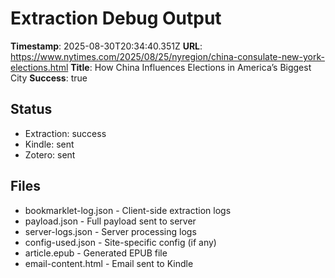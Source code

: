 # Extraction Debug Output

**Timestamp**: 2025-08-30T20:34:40.351Z
**URL**: https://www.nytimes.com/2025/08/25/nyregion/china-consulate-new-york-elections.html
**Title**: How China Influences Elections in America’s Biggest City
**Success**: true

## Status
- Extraction: success
- Kindle: sent
- Zotero: sent

## Files
- bookmarklet-log.json - Client-side extraction logs
- payload.json - Full payload sent to server
- server-logs.json - Server processing logs
- config-used.json - Site-specific config (if any)
- article.epub - Generated EPUB file
- email-content.html - Email sent to Kindle
